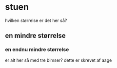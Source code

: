 # stuen
hvilken størrelse er det her så?
## en mindre størrelse
### en endnu mindre størrelse
er alt her så med tre bimser?
dette er skrevet af aage
